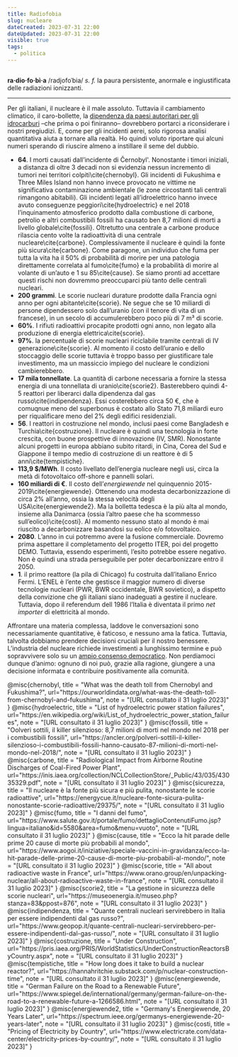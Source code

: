 ```yaml
---
title: Radiofobia
slug: nucleare
dateCreated: 2023-07-31 22:00
dateUpdated: 2023-07-31 22:00
visible: true
tags:
  - politica
---
```


##

**ra·dio·fo·bì·a** /radjofoˈbia/ _s. f._ la paura persistente, anormale e ingiustificata delle radiazioni ionizzanti.

---

Per gli italiani, il nucleare è il male assoluto. Tuttavia il cambiamento climatico, il caro-bollette, la [dipendenza da paesi autoritari per gli idrocarburi](/notes/idrocarburi) –che prima o poi finiranno– dovrebbero portarci a riconsiderare i nostri pregiudizi. E, come per gli incidenti aerei, solo rigorosa analisi quantitativa aiuta a tornare alla realtà. Ho quindi voluto riportare qui alcuni numeri sperando di riuscire almeno a instillare il seme del dubbio.

- **64**\. I morti causati dall’incidente di Černobyl'. Nonostante i timori iniziali, a distanza di oltre 3 decadi non si evidenzia nessun incremento di tumori nei territori colpiti\cite{chernobyl}. Gli incidenti di Fukushima e Three Miles Island non hanno invece provocato ne vittime ne significativa contaminazione ambientale (le zone circostanti tali centrali rimangono abitabili). Gli incidenti legati all’idroelettrico hanno invece avuto conseguenze peggiori\cite{hydroelectric} e nel 2018 l’inquinamento atmosferico prodotto dalla combustione di carbone, petrolio e altri combustibili fossili ha causato ben 8,7 milioni di morti a livello globale\cite{fossili}. Oltretutto una centrale a carbone produce rilascia cento volte la radioattività di una centrale nucleare\cite{carbone}. Complessivamente il nucleare è quindi la fonte più sicura\cite{carbone}. Come paragone, un individuo che fuma per tutta la vita ha il 50% di probabilità di morire per una patologia direttamente correlata al fumo\cite{fumo} e la probabilità di morire al volante di un’auto e 1 su 85\cite{cause}. Se siamo pronti ad accettare questi rischi non dovremmo preoccuparci più tanto delle centrali nucleari.
- **200 grammi**. Le scorie nucleari durature prodotte dalla Francia ogni anno per ogni abitante\cite{scorie}. Ne segue che se 10 miliardi di persone dipendessero solo dall’uranio (con il tenore di vita di un francese), in un secolo di accumulerebbero poco più di 7 m³ di scorie.
- **60%**. I rifiuti radioattivi procapite prodotti ogni anno, non legato alla produzione di energia elettrica\cite{scorie}.
- **97%**. la percentuale di scorie nucleari riciclabile tramite centrali di IV generazione\cite{scorie}. Al momento il costo dell’uranio e dello stoccaggio delle scorie tuttavia è troppo basso per giustificare tale investimento, ma un massiccio impiego del nucleare le condizioni cambierebbero.
- **17 mila tonnellate**. La quantità di carbone necessaria a fornire la stessa energia di una tonnellata di uranio\cite{scorie2}. Basterebbero quindi 4-5 reattori per liberarci dalla dipendenza dal gas russo\cite{indipendenza}. Essi costerebbero circa 50 €, che è comuqnue meno del superbonus è costato allo Stato 71,8 miliardi euro per riqualificare meno del 2% degli edifici residenziali.
- **56**\. I reattori in costruzione nel mondo, inclusi paesi come Bangladesh e Turchia\cite{costruzione}. Il nucleare è quindi una tecnologia in forte crescita, con buone prospettive di innovazione (IV, SMR). Nonostante alcuni progetti in europa abbiano subito ritardi, in Cina, Corea del Sud e Giappone il tempo medio di costruzione di un reattore è di 5 anni\cite{tempistiche}.
- **113,9 $/MWh**. Il costo livellato dell’energia nucleare negli usi, circa la metà di fotovoltaico off-shore e pannelli solari.
- **160 miliardi di €**. Il costo dell’_energiewende_ nel quinquennio 2015-2019\cite{energiewende}. Ottenendo una modesta decarbonizzazione di circa 2% all’anno, ossia la stessa velocità degli USA\cite{energiewende2}. Ma la bolletta tedesca è la più alta al mondo, insieme alla Danimarca (ossia l’altro paese che ha scommesso sull’eolico)\cite{costi}. Al momento nessuno stato al mondo è mai riuscito a decarbonizzare basandosi su eolico e/o fotovoltaico.
- **2080**\. L’anno in cui potremmo avere la fusione commerciale. Dovremo prima aspettare il completamento del progetto ITER, poi del progetto DEMO. Tuttavia, essendo esperimenti, l’esito potrebbe essere negativo. Non è quindi una strada perseguibile per poter decarbonizzare entro il 2050.
- **1**\. il primo reattore (la pila di Chicago) fu costruita dall’italiano Enrico Fermi. L’ENEL è l’ente che gestisce il maggior numero di diverse tecnologie nucleari (PWR, BWR occidentale, BWR sovietico), a dispetto della convizione che gli italiani siano inadeguati a gestire il nucleare. Tuttavia, dopo il referendum dell 1986 l’Italia è diventata il primo _net importer_ di elettricità al mondo.

Affrontare una materia complessa, laddove le conversazioni sono necessariamente quantitative, è faticoso, e nessuno ama la fatica. Tuttavia, talvolta dobbiamo prendere decisioni cruciali per il nostro benessere. L’industria del nucleare richiede investimenti a lunghissimo termine e può sopravvivere solo su un [ampio consenso democratico](/notes/democrazia). Non perdiamoci dunque d’animo: ognuno di noi può, grazie alla ragione, giungere a una decisione informata e contribuire positivamente alla comunità.

<bibliography>
@misc{chernobyl,
   title = "What was the death toll from Chernobyl and Fukushima?",
   url="https://ourworldindata.org/what-was-the-death-toll-from-chernobyl-and-fukushima",
   note = "[URL consultato il 31 luglio 2023]"
}
@misc{hydroelectric,
   title = "List of hydroelectric power station failures",
   url="https://en.wikipedia.org/wiki/List_of_hydroelectric_power_station_failures",
   note = "[URL consultato il 31 luglio 2023]"
}
@misc{fossili,
   title = "Oolveri sottili, il killer silenzioso: 8,7 milioni di morti nel mondo nel 2018 per i combustibili fossili",
   url="https://ancler.org/polveri-sottili-il-killer-silenzioso-i-combustibili-fossili-hanno-causato-87-milioni-di-morti-nel-mondo-nel-2018/",
   note = "[URL consultato il 31 luglio 2023]"
}
@misc{carbone,
   title = "Radiological Impact from Airborne Routine Discharges of Coal-Fired Power Plant",
   url="https://inis.iaea.org/collection/NCLCollectionStore/_Public/43/035/43035329.pdf",
   note = "[URL consultato il 31 luglio 2023]"
}
@misc{sicurezza,
   title = "Il nucleare è la fonte più sicura e più pulita, nonostante le scorie radioattive",
   url="https://energycue.it/nucleare-fonte-sicura-pulita-nonostante-scorie-radioattive/29375/",
   note = "[URL consultato il 31 luglio 2023]"
}
@misc{fumo,
   title = "I danni del fumo",
   url="https://www.salute.gov.it/portale/fumo/dettaglioContenutiFumo.jsp?lingua=italiano&id=5580&area=fumo&menu=vuoto",
   note = "[URL consultato il 31 luglio 2023]"
}
@misc{cause,
   title = "Ecco la hit parade delle prime 20 cause di morte più probabili al mondo",
   url="https://www.aogoi.it/iniziative/speciale-vaccini-in-gravidanza/ecco-la-hit-parade-delle-prime-20-cause-di-morte-piu-probabili-al-mondo/",
   note = "[URL consultato il 31 luglio 2023]"
}
@misc{scorie,
   title = "All about radioactive waste in France",
   url="https://www.orano.group/en/unpacking-nuclear/all-about-radioactive-waste-in-france",
   note = "[URL consultato il 31 luglio 2023]"
}
@misc{scorie2,
   title = "La gestione in sicurezza delle scorie nucleari",
   url="https://museoenergia.it/museo.php?stanza=83&ppost=876",
   note = "[URL consultato il 31 luglio 2023]"
}
@misc{indipendenza,
   title = "Quante centrali nucleari servirebbero in Italia per essere indipendenti dal gas russo?",
   url="https://www.geopop.it/quante-centrali-nucleari-servirebbero-per-essere-indipendenti-dal-gas-russo/",
   note = "[URL consultato il 31 luglio 2023]"
}
@misc{costruzione,
   title = "Under Construction",
   url="https://pris.iaea.org/PRIS/WorldStatistics/UnderConstructionReactorsByCountry.aspx",
   note = "[URL consultato il 31 luglio 2023]"
}
@misc{tempistiche,
   title = "How long does it take to build a nuclear reactor?",
   url="https://hannahritchie.substack.com/p/nuclear-construction-time",
   note = "[URL consultato il 31 luglio 2023]"
}
@misc{energiewende,
   title = "German Failure on the Road to a Renewable Future",
   url="https://www.spiegel.de/international/germany/german-failure-on-the-road-to-a-renewable-future-a-1266586.html",
   note = "[URL consultato il 31 luglio 2023]"
}
@misc{energiewende2,
   title = "Germany's Energiewende, 20 Years Later",
   url="https://spectrum.ieee.org/germanys-energiewende-20-years-later",
   note = "[URL consultato il 31 luglio 2023]"
}
@misc{costi,
   title = "Pricing of Electricity by Country",
   url="https://www.electricrate.com/data-center/electricity-prices-by-country/",
   note = "[URL consultato il 31 luglio 2023]"
}
</bibliography>
